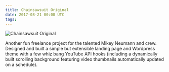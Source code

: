 ```yaml
---
title: Chainsawsuit Original
date: 2017-08-21 00:00 UTC
tags:
---
```


![Chainsawsuit Original](/images/portfolio/csso.png)

Another fun freelance project for the talented Mikey Neumann and crew. Designed and built a simple but extensible landing page and Wordpress theme with a few whiz bang YouTube API hooks (including a dynamically built scrolling background featuring video thumbnails automatically updated on a schedule).
